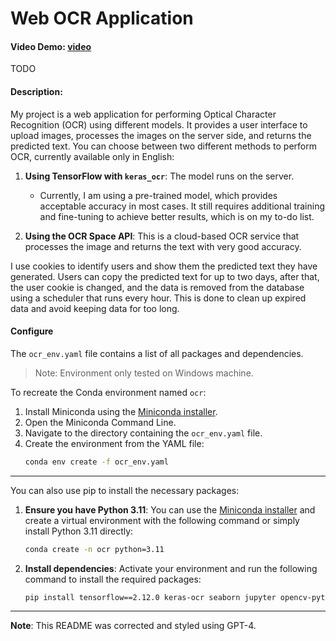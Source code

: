 # Web OCR Application

#### Video Demo: [video](URL-to-add)
TODO
#### Description:
My project is a web application for performing Optical Character Recognition (OCR) using different models. It provides a user interface to upload images, processes the images on the server side, and returns the predicted text. You can choose between two different methods to perform OCR, currently available only in English:

1. **Using TensorFlow with `keras_ocr`**: The model runs on the server.
    - Currently, I am using a pre-trained model, which provides acceptable accuracy in most cases. It still requires additional training and fine-tuning to achieve better results, which is on my to-do list.

2. **Using the OCR Space API**: This is a cloud-based OCR service that processes the image and returns the text with very good accuracy.

I use cookies to identify users and show them the predicted text they have generated. Users can copy the predicted text for up to two days, after that, the user cookie is changed, and the data is removed from the database using a scheduler that runs every hour. This is done to clean up expired data and avoid keeping data for too long.

#### Configure
The `ocr_env.yaml` file contains a list of all packages and dependencies.

>Note: Environment only tested on Windows machine.

To recreate the Conda environment named ``ocr``:

1. Install Miniconda using the [Miniconda installer](https://docs.anaconda.com/miniconda/).
2. Open the Miniconda Command Line.
3. Navigate to the directory containing the `ocr_env.yaml` file.
4. Create the environment from the YAML file:
    ```sh
    conda env create -f ocr_env.yaml
    ```
---

You can also use pip to install the necessary packages:

1. **Ensure you have Python 3.11**: You can use the [Miniconda installer](https://docs.anaconda.com/miniconda/) and create a virtual environment with the following command or simply install Python 3.11 directly:

   ```bash
   conda create -n ocr python=3.11
   ```

2. **Install dependencies**: Activate your environment and run the following command to install the required packages:

   ```bash
   pip install tensorflow==2.12.0 keras-ocr seaborn jupyter opencv-python requests asyncio flask[async] Flask-Session httpx httpx[http2] APScheduler
   ```
---

**Note**: This README was corrected and styled using GPT-4.
